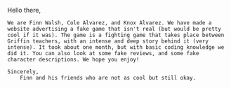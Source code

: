 Hello there,

	We are Finn Walsh, Cole Alvarez, and Knox Alvarez. We have made a website advertising a fake game that isn't real (but would be pretty cool if it was). The game is a fighting game that takes place between Griffin teachers, with an intense and deep story behind it (very intense). It took about one month, but with basic coding knowledge we did it. You can also look at some fake reviews, and some fake character descriptions. We hope you enjoy!

	Sincerely,
		Finn and his friends who are not as cool but still okay.
